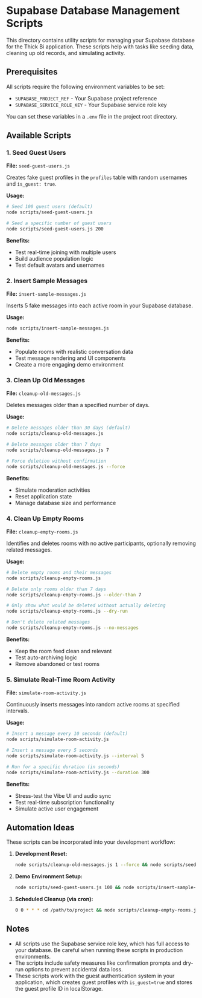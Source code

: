 # Supabase Database Management Scripts

This directory contains utility scripts for managing your Supabase database for the Thick Bi application. These scripts help with tasks like seeding data, cleaning up old records, and simulating activity.

## Prerequisites

All scripts require the following environment variables to be set:

- `SUPABASE_PROJECT_REF` - Your Supabase project reference
- `SUPABASE_SERVICE_ROLE_KEY` - Your Supabase service role key

You can set these variables in a `.env` file in the project root directory.

## Available Scripts

### 1. Seed Guest Users

**File:** `seed-guest-users.js`

Creates fake guest profiles in the `profiles` table with random usernames and `is_guest: true`.

**Usage:**
```bash
# Seed 100 guest users (default)
node scripts/seed-guest-users.js

# Seed a specific number of guest users
node scripts/seed-guest-users.js 200
```

**Benefits:**
- Test real-time joining with multiple users
- Build audience population logic
- Test default avatars and usernames

### 2. Insert Sample Messages

**File:** `insert-sample-messages.js`

Inserts 5 fake messages into each active room in your Supabase database.

**Usage:**
```bash
node scripts/insert-sample-messages.js
```

**Benefits:**
- Populate rooms with realistic conversation data
- Test message rendering and UI components
- Create a more engaging demo environment

### 3. Clean Up Old Messages

**File:** `cleanup-old-messages.js`

Deletes messages older than a specified number of days.

**Usage:**
```bash
# Delete messages older than 30 days (default)
node scripts/cleanup-old-messages.js

# Delete messages older than 7 days
node scripts/cleanup-old-messages.js 7

# Force deletion without confirmation
node scripts/cleanup-old-messages.js --force
```

**Benefits:**
- Simulate moderation activities
- Reset application state
- Manage database size and performance

### 4. Clean Up Empty Rooms

**File:** `cleanup-empty-rooms.js`

Identifies and deletes rooms with no active participants, optionally removing related messages.

**Usage:**
```bash
# Delete empty rooms and their messages
node scripts/cleanup-empty-rooms.js

# Delete only rooms older than 7 days
node scripts/cleanup-empty-rooms.js --older-than 7

# Only show what would be deleted without actually deleting
node scripts/cleanup-empty-rooms.js --dry-run

# Don't delete related messages
node scripts/cleanup-empty-rooms.js --no-messages
```

**Benefits:**
- Keep the room feed clean and relevant
- Test auto-archiving logic
- Remove abandoned or test rooms

### 5. Simulate Real-Time Room Activity

**File:** `simulate-room-activity.js`

Continuously inserts messages into random active rooms at specified intervals.

**Usage:**
```bash
# Insert a message every 10 seconds (default)
node scripts/simulate-room-activity.js

# Insert a message every 5 seconds
node scripts/simulate-room-activity.js --interval 5

# Run for a specific duration (in seconds)
node scripts/simulate-room-activity.js --duration 300
```

**Benefits:**
- Stress-test the Vibe UI and audio sync
- Test real-time subscription functionality
- Simulate active user engagement

## Automation Ideas

These scripts can be incorporated into your development workflow:

1. **Development Reset:**
   ```bash
   node scripts/cleanup-old-messages.js 1 --force && node scripts/seed-guest-users.js 50
   ```

2. **Demo Environment Setup:**
   ```bash
   node scripts/seed-guest-users.js 100 && node scripts/insert-sample-messages.js
   ```

3. **Scheduled Cleanup (via cron):**
   ```bash
   0 0 * * * cd /path/to/project && node scripts/cleanup-empty-rooms.js --older-than 14 --force
   ```

## Notes

- All scripts use the Supabase service role key, which has full access to your database. Be careful when running these scripts in production environments.
- The scripts include safety measures like confirmation prompts and dry-run options to prevent accidental data loss.
- These scripts work with the guest authentication system in your application, which creates guest profiles with `is_guest=true` and stores the guest profile ID in localStorage.
